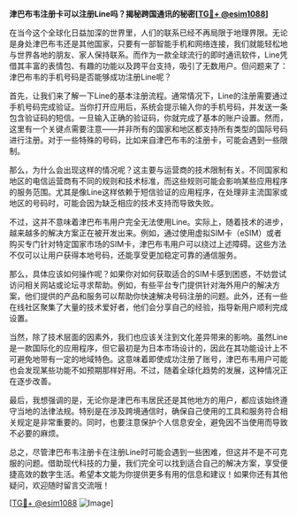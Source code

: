 **津巴布韦注册卡可以注册Line吗？揭秘跨国通讯的秘密[[TG💪+ @esim1088](https://t.me/s/esim1088)]**

在当今这个全球化日益加深的世界里，人们的联系已经不再局限于地理界限。无论是身处津巴布韦还是其他国家，只要有一部智能手机和网络连接，我们就能轻松地与世界各地的朋友、家人保持联系。而作为一款全球流行的即时通讯软件，Line凭借其丰富的表情包、有趣的功能以及跨平台支持，吸引了无数用户。但问题来了：津巴布韦的手机号码是否能够成功注册Line呢？

首先，让我们来了解一下Line的基本注册流程。通常情况下，Line的注册需要通过手机号码完成验证。当你打开应用后，系统会提示输入你的手机号码，并发送一条包含验证码的短信。一旦输入正确的验证码，你就完成了基本的账户设置。然而，这里有一个关键点需要注意——并非所有的国家和地区都支持所有类型的国际号码进行注册。对于一些特殊的号码，比如来自津巴布韦的注册卡，可能会遇到一些限制。

那么，为什么会出现这样的情况呢？这主要与运营商的技术限制有关。不同国家和地区的电信运营商有不同的规则和技术标准，而这些规则可能会影响某些应用程序的服务范围。尤其是像Line这样依赖于短信验证的应用程序，在处理非主流国家或地区的号码时，可能会因为缺乏相应的技术支持而导致失败。

不过，这并不意味着津巴布韦用户完全无法使用Line。实际上，随着技术的进步，越来越多的解决方案正在被开发出来。例如，通过使用虚拟SIM卡（eSIM）或者购买专门针对特定国家市场的SIM卡，津巴布韦用户可以绕过上述障碍。这些方法不仅可以让用户获得本地号码，还能享受更加稳定可靠的通信服务。

那么，具体应该如何操作呢？如果你对如何获取适合的SIM卡感到困惑，不妨尝试访问相关网站或论坛寻求帮助。例如，有些平台专门提供针对海外用户的解决方案，他们提供的产品和服务可以帮助你快速解决号码注册的问题。此外，还有一些在线社区聚集了大量的技术爱好者，他们会分享自己的经验，指导新用户顺利完成设置。

当然，除了技术层面的因素外，我们也应该关注到文化差异带来的影响。虽然Line是一款国际化的应用程序，但它最初是为日本市场设计的，因此在其功能设计上不可避免地带有一定的地域特色。这意味着即使成功注册了账号，津巴布韦用户可能也会发现某些功能不如预期那样好用。不过，随着全球化趋势的发展，这种情况正在逐步改善。

最后，我想强调的是，无论你是津巴布韦居民还是其他地方的用户，都应该始终遵守当地的法律法规。特别是在涉及跨境通信时，确保自己使用的工具和服务符合相关规定是非常重要的。同时，也要注意保护个人信息安全，避免因不当使用而导致不必要的麻烦。

总之，尽管津巴布韦注册卡在注册Line时可能会遇到一些困难，但这并不是不可克服的问题。借助现代科技的力量，我们完全可以找到适合自己的解决方案，享受便捷高效的数字生活。希望本文能为你提供更多有用的信息和建议！如果你还有其他疑问，欢迎随时留言交流哦！

[[TG💪+ @esim1088](https://t.me/s/esim1088) ![Image](https://i.postimg.cc/4NQfJmqS/Snipaste-2025-05-13-00-14-12.png)]